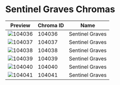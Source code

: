 # Sentinel Graves Chromas

| Preview | Chroma ID | Name |
|---------|-----------|------|
| ![104036](https://raw.communitydragon.org/latest/plugins/rcp-be-lol-game-data/global/default/v1/champion-chroma-images/104/104036.png) | 104036 | Sentinel Graves |
| ![104037](https://raw.communitydragon.org/latest/plugins/rcp-be-lol-game-data/global/default/v1/champion-chroma-images/104/104037.png) | 104037 | Sentinel Graves |
| ![104038](https://raw.communitydragon.org/latest/plugins/rcp-be-lol-game-data/global/default/v1/champion-chroma-images/104/104038.png) | 104038 | Sentinel Graves |
| ![104039](https://raw.communitydragon.org/latest/plugins/rcp-be-lol-game-data/global/default/v1/champion-chroma-images/104/104039.png) | 104039 | Sentinel Graves |
| ![104040](https://raw.communitydragon.org/latest/plugins/rcp-be-lol-game-data/global/default/v1/champion-chroma-images/104/104040.png) | 104040 | Sentinel Graves |
| ![104041](https://raw.communitydragon.org/latest/plugins/rcp-be-lol-game-data/global/default/v1/champion-chroma-images/104/104041.png) | 104041 | Sentinel Graves |